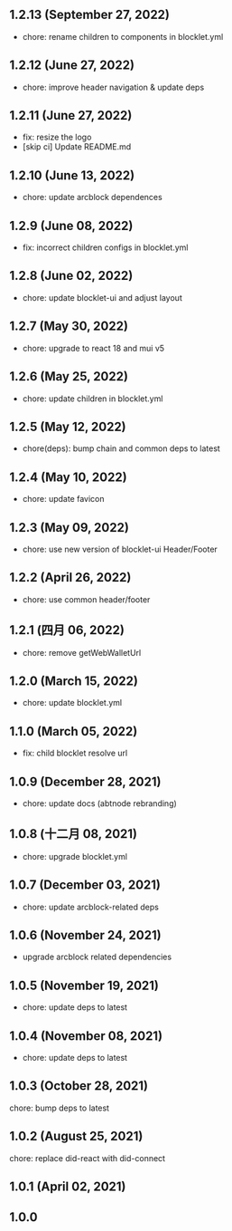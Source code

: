 ## 1.2.13 (September 27, 2022)

- chore: rename children to components in blocklet.yml

## 1.2.12 (June 27, 2022)

- chore: improve header navigation & update deps

## 1.2.11 (June 27, 2022)

- fix: resize the logo
- [skip ci] Update README.md

## 1.2.10 (June 13, 2022)

- chore: update arcblock dependences

## 1.2.9 (June 08, 2022)

- fix: incorrect children configs in blocklet.yml

## 1.2.8 (June 02, 2022)

- chore: update blocklet-ui and adjust layout

## 1.2.7 (May 30, 2022)

- chore: upgrade to react 18 and mui v5

## 1.2.6 (May 25, 2022)

- chore: update children in blocklet.yml

## 1.2.5 (May 12, 2022)

- chore(deps): bump chain and common deps to latest

## 1.2.4 (May 10, 2022)

- chore: update favicon

## 1.2.3 (May 09, 2022)

- chore: use new version of blocklet-ui Header/Footer

## 1.2.2 (April 26, 2022)

- chore: use common header/footer

## 1.2.1 (四月 06, 2022)

- chore: remove getWebWalletUrl

## 1.2.0 (March 15, 2022)

- chore: update blocklet.yml

## 1.1.0 (March 05, 2022)

- fix: child blocklet resolve url

## 1.0.9 (December 28, 2021)

- chore: update docs (abtnode rebranding)

## 1.0.8 (十二月 08, 2021)

- chore: upgrade blocklet.yml

## 1.0.7 (December 03, 2021)

- chore: update arcblock-related deps

## 1.0.6 (November 24, 2021)

- upgrade arcblock related dependencies

## 1.0.5 (November 19, 2021)

- chore: update deps to latest

## 1.0.4 (November 08, 2021)

- chore: update deps to latest

## 1.0.3 (October 28, 2021)

chore: bump deps to latest

## 1.0.2 (August 25, 2021)

chore: replace did-react with did-connect

## 1.0.1 (April 02, 2021)

## 1.0.0
